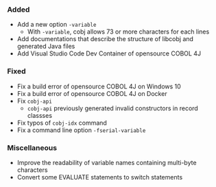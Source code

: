 ### Added
* Add a new option `-variable`
  * With `-variable`, cobj allows 73 or more characters for each lines
* Add documentations that describe the structure of libcobj and generated Java files
* Add Visual Studio Code Dev Container of opensource COBOL 4J

### Fixed
* Fix a build error of opensource COBOL 4J on Windows 10
* Fix a build error of opensource COBOL 4J on Docker
* Fix `cobj-api`
  * `cobj-api` previously generated invalid constructors in record classses
* Fix typos of `cobj-idx` command
* Fix a command line option `-fserial-variable`

### Miscellaneous
* Improve the readability of variable names containing multi-byte characters
* Convert some EVALUATE statements to switch statements
